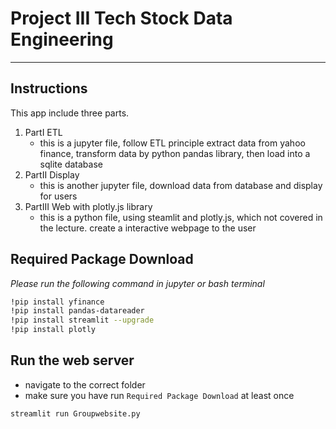 # Project III Tech Stock Data Engineering
   
---
## Instructions
This app include three parts.   
1. PartI ETL
   * this is a jupyter file, follow ETL principle extract data from yahoo finance, transform data by python pandas library, then load into a sqlite database
2. PartII Display
   * this is another jupyter file, download data from database and display for users
3. PartIII Web with plotly.js library
   * this is a python file, using steamlit and plotly.js, which not covered in the lecture. create a interactive webpage to the user

## Required Package Download
*Please run the following command in jupyter or bash terminal*
```bash
!pip install yfinance
!pip install pandas-datareader
!pip install streamlit --upgrade
!pip install plotly
```

## Run the web server
* navigate to the correct folder
* make sure you have run `Required Package Download` at least once
```python
streamlit run Groupwebsite.py
```
